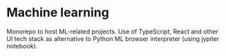 # Machine learning
Monorepo to host ML-related projects.
Use of TypeScript, React and other UI tech stack as alternative to Python ML browser interpreter (using jypiter notebook).
